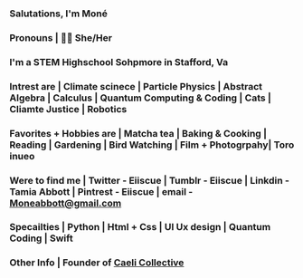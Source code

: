 ### Salutations, I'm Moné 
### Pronouns | 🏳️‍🌈 She/Her 
### I'm a STEM Highschool Sohpmore in Stafford, Va
### Intrest are | Climate scinece | Particle Physics | Abstract Algebra | Calculus | Quantum Computing & Coding | Cats | Cliamte Justice | Robotics 
### Favorites + Hobbies are | Matcha tea | Baking & Cooking | Reading | Gardening | Bird Watching | Film + Photogrpahy| Toro inueo 
### Were to find me | Twitter - Eiiscue | Tumblr - Eiiscue | Linkdin - Tamia Abbott | Pintrest - Eiiscue | email - Moneabbott@gmail.com 
### Specailties | Python | Html + Css | UI Ux design | Quantum Coding | Swift 
### Other Info | Founder of [Caeli Collective](https://caelicollective.carrd.co/) 

<!--
- Helloo! I'm Moné
-  🏳️‍🌈 She/Her 
- I'm a STEM Highschool Sohpmore in Stafford, Va
- Intrest are | Climate scinece | Particle Physics | Abstract Algebra | Calculus | Quantum Computing & Coding | Cats | Cliamte Justice | Robotics  
- Favorites + Hobbies are | Matcha tea | Baking & Cooking | Reading | Gardening | Bird Watching | Film + Photogrpahy 
- Were to find me | Twitter - Eiiscue | Tumblr - Eiiscue | Linkdin - Tamia Abbott | Pintrest - Eiiscue |
-  Specailties | Python | Html + Css | UI Ux design | Quantum Coding | Swift 
- Other Info | Founder of Caeli Collective 
-->
